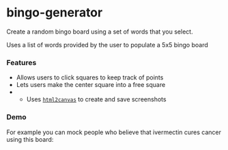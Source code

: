 # bingo-generator

Create a random bingo board using a set of words that you select. 

Uses a list of words provided by the user to populate a 5x5 bingo board

### Features
* Allows users to click squares to keep track of points
* Lets users make the center square into a free square
* * Uses [`html2canvas`](https://github.com/niklasvh/html2canvas) to create and save screenshots


### Demo
For example you can mock people who believe that ivermectin cures cancer using this board:
